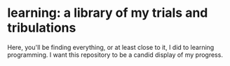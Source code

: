 # learning: a library of my trials and tribulations


 Here, you'll be finding everything, or at least close to it, I did to learning programming. I want this repository to be a candid display of my progress.